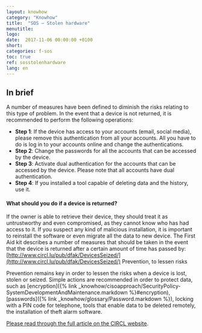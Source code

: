 ```yaml
---
layout: knowhow
category: "Knowhow"
title:  "SOS – Stolen hardware"
menutitle:
logo:
date:  2017-11-06 00:00:00 +0100
short:
categories: f-sos
toc: true
ref: sosstolenhardware
lang: en
---
```


## In brief
A number of measures have been defined to diminish the risks relating to this type of problem. In the event that a device is not returned, it is recommended to perform the following operations:

* **Step 1**: If the device has access to your accounts (email, social media), please remove this authentication from all your accounts. All you have to do is log in to your accounts online and change the authentications.
* **Step 2**: Change the passwords for all the accounts that can be accessed by the device.
* **Step 3**: Activate dual authentication for the accounts that can be accessed by the device. Please note that all accounts have dual authentication.
* **Step 4**: If you installed a tool capable of deleting data and the history, use it.

#### What should you do if a device is returned?
If the owner is able to retrieve their device, they should treat it as untrustworthy and even compromised, as they cannot know who has had access to it. If you suspect any kind of malicious installation, it is important to reinstall the software or even migrate all the data to new device. The First Aid kit describes a number of measures that should be taken in the event that the device is returned after a certain amount of time has passed by: [http://www.circl.lu/pub/dfak/DevicesSeized/](http://www.circl.lu/pub/dfak/DevicesSeized/) Prevention, to lessen risks

Prevention remains key in order to lessen the risks when a device is lost, stolen or seized. Simple actions are recommended in order to protect data, such as [encryption]({% link _knowhow/cisoapproach/SecurityPolicy-SystemDevelopmentAndMaintenance.markdown %}#encryption), [passwords]({% link _knowhow/glossary/Password.markdown %}), locking with a PIN code for telephone, tools that enable data to be deleted remotely, the installation of theft alarm software.

[Please read through the full article on the CIRCL website](https://www.circl.lu/pub/dfak/DevicesSeized/).
